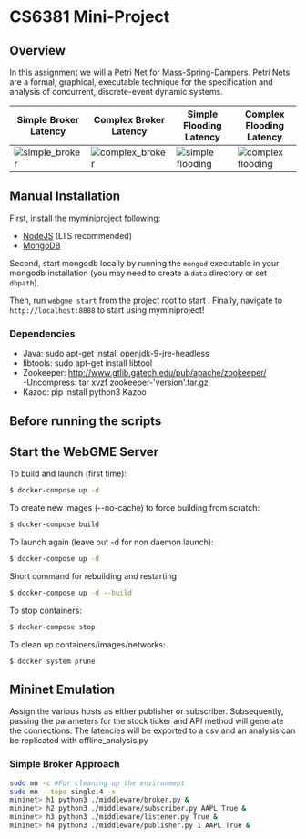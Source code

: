 # CS6381 Mini-Project

## Overview
In this assignment we will a Petri Net for Mass-Spring-Dampers. Petri Nets are a formal, graphical, executable technique for the specification and analysis of concurrent, discrete-event dynamic systems.

| Simple Broker Latency                                                                                                    | Complex Broker Latency                                                                                                     | Simple Flooding Latency                                                                                                      | Complex Flooding Latency                                                                                                       |
|--------------------------------------------------------------------------------------------------------------------------|---------------------------------------------------------------------------------------------------------------------------|------------------------------------------------------------------------------------------------------------------------------|--------------------------------------------------------------------------------------------------------------------------------|
| ![simple_broker](https://github.com/edmasters/single_broker_pub_sub/blob/automated-local-host/results/simple_broker.png) | ![complex_broker](https://github.com/edmasters/single_broker_pub_sub/blob/automated-local-host/results/complex_broker.png) | ![simple flooding](https://github.com/edmasters/single_broker_pub_sub/blob/automated-local-host/results/simple_flooding.png) | ![complex flooding](https://github.com/edmasters/single_broker_pub_sub/blob/automated-local-host/results/complex_flooding.png) |

## Manual Installation
First, install the myminiproject following:
- [NodeJS](https://nodejs.org/en/) (LTS recommended)
- [MongoDB](https://www.mongodb.com/)

Second, start mongodb locally by running the `mongod` executable in your mongodb installation (you may need to create a `data` directory or set `--dbpath`).

Then, run `webgme start` from the project root to start . Finally, navigate to `http://localhost:8888` to start using myminiproject!

### Dependencies
- Java: sudo apt-get install openjdk-9-jre-headless
- libtools: sudo apt-get install libtool
- Zookeeper: http://www.gtlib.gatech.edu/pub/apache/zookeeper/ <br/>
      -Uncompress: tar xvzf zookeeper-'version'.tar.gz
- Kazoo: pip install python3 Kazoo

## Before running the scripts

## Start the WebGME Server

To build and launch (first time):
```bash
$ docker-compose up -d
```
To create new images (--no-cache) to force building from scratch:
```bash
$ docker-compose build
```
To launch again (leave out -d for non daemon launch):
```bash
$ docker-compose up -d
```
Short command for rebuilding and restarting
```bash
$ docker-compose up -d --build
```
To stop containers:
```bash
$ docker-compose stop
```
To clean up containers/images/networks:
```bash
$ docker system prune
```

## Mininet Emulation
Assign the various hosts as either publisher or subscriber. 
Subsequently, passing the parameters for the stock ticker and API method will generate the connections.
The latencies will be exported to a csv and an analysis can be replicated with offline_analysis.py

### Simple Broker Approach
```bash
sudo mn -c #For cleaning up the environment
sudo mn --topo single,4 -x
mininet> h1 python3 ./middleware/broker.py &
mininet> h2 python3 ./middleware/subscriber.py AAPL True &
mininet> h3 python3 ./middleware/listener.py True &
mininet> h4 python3 ./middleware/publisher.py 1 AAPL True &
```